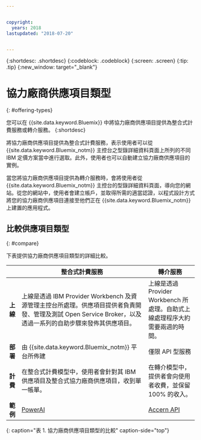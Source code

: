 ```yaml
---


copyright:
  years: 2018
lastupdated: "2018-07-20"


---
```


{:shortdesc: .shortdesc}
{:codeblock: .codeblock}
{:screen: .screen}
{:tip: .tip}
{:new_window: target="_blank"}

# 協力廠商供應項目類型
{: #offering-types}

您可以在 {{site.data.keyword.Bluemix}} 中將協力廠商供應項目提供為整合式計費服務或轉介服務。
{:shortdesc}

將協力廠商供應項目提供為整合式計費服務，表示使用者可以從 {{site.data.keyword.Bluemix_notm}} 主控台之型錄詳細資料頁面上所列的不同 IBM 定價方案當中進行選取。此外，使用者也可以自動建立協力廠商供應項目的實例。

當您將協力廠商供應項目提供為轉介服務時，會將使用者從 {{site.data.keyword.Bluemix_notm}} 主控台的型錄詳細資料頁面，導向您的網站。從您的網站中，使用者會建立帳戶，並取得所需的適當認證，以程式設計方式將您的協力廠商供應項目連接至他們正在 {{site.data.keyword.Bluemix_notm}} 上建置的應用程式。

## 比較供應項目類型
{: #compare}

下表提供協力廠商供應項目類型的詳細比較。

|  | 整合式計費服務              | 轉介服務         |
|---|---|---|
| **上線** | 上線是透過 IBM Provider Workbench 及資源管理主控台所處理。供應項目提供者負責開發、管理及測試 Open Service Broker，以及透過一系列的自助步驟來發佈其供應項目。| 上線是透過 Provider Workbench 所處理。自助式上線處理程序大約需要兩週的時間。|
| **部署** | 由 {{site.data.keyword.Bluemix_notm}} 平台所佈建 | 僅限 API 型服務 |
| **計費** |在整合式計費模型中，使用者會針對其 IBM 供應項目及整合式協力廠商供應項目，收到單一帳單。| 在轉介模型中，提供者會向使用者收費，並保留 100% 的收入。|
| **範例** | [PowerAI](https://console.bluemix.net/catalog/services/powerai) | [Accern API](https://console.bluemix.net/catalog/services/accern-api) |
{: caption="表 1. 協力廠商供應項目類型的比較" caption-side="top"}

